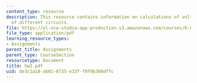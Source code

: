 ```yaml
---
content_type: resource
description: This resource contains information on calculations of voltage and resistance
  of different circuits.
file: https://ol-ocw-studio-app-production.s3.amazonaws.com/courses/6-071j-introduction-to-electronics-signals-and-measurement-spring-2006/de3c1a18ab018735e33ff0f9b308dffc_hw2.pdf
file_type: application/pdf
learning_resource_types:
- Assignments
parent_title: Assignments
parent_type: CourseSection
resourcetype: Document
title: hw2.pdf
uid: de3c1a18-ab01-8735-e33f-f0f9b308dffc
---
```

